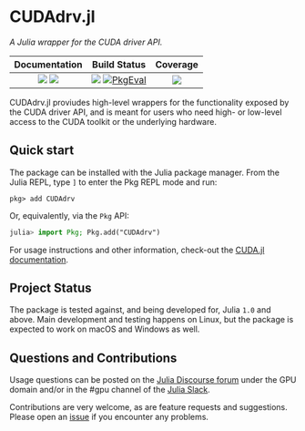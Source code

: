 # CUDAdrv.jl

*A Julia wrapper for the CUDA driver API.*

| **Documentation**                                                       | **Build Status**                                                     | **Coverage**                    |
|:-----------------------------------------------------------------------:|:--------------------------------------------------------------------:|:-------------------------------:|
| [![][docs-usage-img]][docs-usage-url] [![][docs-api-img]][docs-api-url] | [![][gitlab-img]][gitlab-url] [![PkgEval][pkgeval-img]][pkgeval-url] | [![][codecov-img]][codecov-url] |

[docs-usage-img]: https://img.shields.io/badge/docs-usage-blue.svg
[docs-usage-url]: https://juliagpu.gitlab.io/CUDA.jl/

[docs-api-img]: https://img.shields.io/badge/docs-api-blue.svg
[docs-api-url]: https://juliagpu.gitlab.io/CUDAdrv.jl/

[gitlab-img]: https://gitlab.com/JuliaGPU/CUDAdrv.jl/badges/master/pipeline.svg
[gitlab-url]: https://gitlab.com/JuliaGPU/CUDAdrv.jl/commits/master

[pkgeval-img]: https://juliaci.github.io/NanosoldierReports/pkgeval_badges/C/CUDAdrv.svg
[pkgeval-url]: https://juliaci.github.io/NanosoldierReports/pkgeval_badges/C/CUDAdrv.html

[codecov-img]: https://codecov.io/gh/JuliaGPU/CUDAdrv.jl/branch/master/graph/badge.svg
[codecov-url]: https://codecov.io/gh/JuliaGPU/CUDAdrv.jl

CUDAdrv.jl proviudes high-level wrappers for the functionality exposed by the CUDA driver
API, and is meant for users who need high- or low-level access to the CUDA toolkit or the
underlying hardware.


## Quick start

The package can be installed with the Julia package manager.
From the Julia REPL, type `]` to enter the Pkg REPL mode and run:

```
pkg> add CUDAdrv
```

Or, equivalently, via the `Pkg` API:

```julia
julia> import Pkg; Pkg.add("CUDAdrv")
```

For usage instructions and other information, check-out the [CUDA.jl
documentation](https://juliagpu.gitlab.io/CUDA.jl/).


## Project Status

The package is tested against, and being developed for, Julia `1.0` and above. Main
development and testing happens on Linux, but the package is expected to work on macOS and
Windows as well.


## Questions and Contributions

Usage questions can be posted on the [Julia Discourse
forum](https://discourse.julialang.org/c/domain/gpu) under the GPU domain and/or in the #gpu
channel of the [Julia Slack](https://julialang.org/community/).

Contributions are very welcome, as are feature requests and suggestions. Please open an
[issue](https://github.com/JuliaGPU/CUDAdrv.jl/issues) if you encounter any problems.
